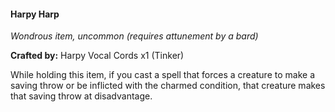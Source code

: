 #### Harpy Harp
_Wondrous item, uncommon (requires attunement by a bard)_

**Crafted by:** Harpy Vocal Cords x1 (Tinker)

While holding this item, if you cast a spell that forces a creature to make a saving throw or be inflicted with the charmed condition, that creature makes that saving throw at disadvantage.